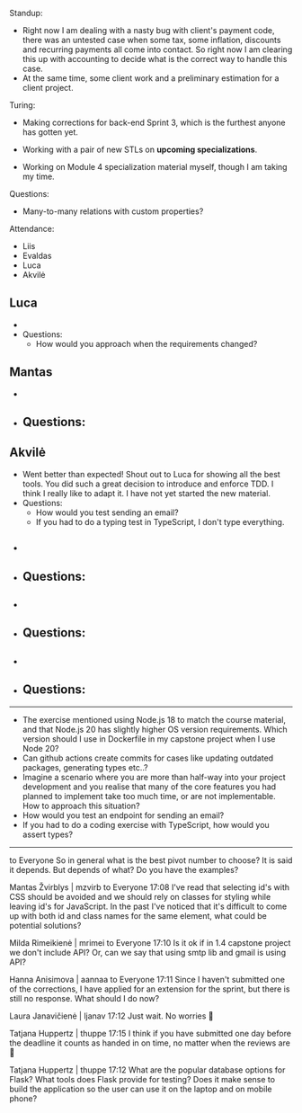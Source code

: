 Standup:

  - Right now I am dealing with a nasty bug with client's payment code, there was an untested case when some tax, some inflation, discounts and recurring payments all come into contact. So right now I am clearing this up with accounting to decide what is the correct way to handle this case.
  - At the same time, some client work and a preliminary estimation for a client project.

  Turing:
  - Making corrections for back-end Sprint 3, which is the furthest anyone has gotten yet.

  - Working with a pair of new STLs on **upcoming specializations**.
  - Working on Module 4 specialization material myself, though I am taking my time.

Questions:
  <!-- - How would you synchronize data types when BE is not written in TS? -->
  - Many-to-many relations with custom properties?

Attendance:
  - Liis
  - Evaldas
  - Luca
  - Akvilė

## Luca

-
- Questions:
  - How would you approach when the requirements changed?

## Mantas

-
- Questions:
  -

## Akvilė

- Went better than expected! Shout out to Luca for showing all the best tools. You did such a great decision to introduce and enforce TDD. I think I really like to adapt it. I have not yet started the new material.
- Questions:
  - How would you test sending an email?
  - If you had to do a typing test in TypeScript, I don't type everything.

##

-
- Questions:
  -

##

-
- Questions:
  -

##

-
- Questions:
  -

---

- The exercise mentioned using Node.js 18 to match the course material, and that Node.js 20 has slightly higher OS version requirements. Which version should I use in Dockerfile in my capstone project when I use Node 20?
- Can github actions create commits for cases like updating outdated packages, generating types etc..?
- Imagine a scenario where you are more than half-way into your project development and you realise that  many of the core features you had planned to implement take too much time, or are not implementable. How to approach this situation?
- How would you test an endpoint for sending an email?
- If you had to do a coding exercise with TypeScript, how would you assert types?

---

to  Everyone
So in general what is the best pivot number to choose?  It is said it depends. But depends of what? Do you have the examples?

Mantas Žvirblys | mzvirb  to  Everyone 17:08
I've read that selecting id's with CSS should be avoided and we should rely on classes for styling while leaving id's for JavaScript. In the past I've noticed that it's difficult to come up with both id and class names for the same element, what could be potential solutions?

Milda Rimeikienė | mrimei  to  Everyone 17:10
Is it ok if in 1.4 capstone project we don't include API? Or, can we say that using smtp lib and gmail is using API?

Hanna Anisimova | aannaa  to  Everyone 17:11
Since I haven't submitted one of the corrections, I have applied for an extension for the sprint, but there is still no response. What should I do now?

Laura Janavičienė | ljanav 17:12
Just wait. No worries 🙂

Tatjana Huppertz | thuppe 17:15
I think if you have submitted one day before the deadline it counts as handed in on time, no matter when the reviews are 🙂

Tatjana Huppertz | thuppe 17:12
What are the popular database options for Flask? What tools does Flask provide for testing? Does it make sense to build the application so the user can use it on the laptop and on mobile phone?
